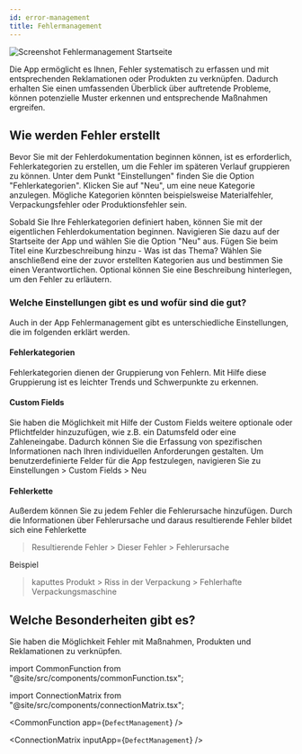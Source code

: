 ```yaml
---
id: error-management
title: Fehlermanagement
---
```


![Screenshot Fehlermanagement Startseite](https://caqadmin.blob.core.windows.net/public-screenshots/All%20Integration%20Specs/ErrorManagement/Defects.png)

Die App ermöglicht es Ihnen, Fehler systematisch zu erfassen und mit entsprechenden Reklamationen oder Produkten zu verknüpfen.
Dadurch erhalten Sie einen umfassenden Überblick über auftretende Probleme, können potenzielle Muster erkennen und entsprechende Maßnahmen ergreifen.

## Wie werden Fehler erstellt

Bevor Sie mit der Fehlerdokumentation beginnen können, ist es erforderlich, Fehlerkategorien zu erstellen, um die Fehler im späteren Verlauf gruppieren zu können.
Unter dem Punkt "Einstellungen" finden Sie die Option "Fehlerkategorien". Klicken Sie auf "Neu", um eine neue Kategorie anzulegen.
Mögliche Kategorien könnten beispielsweise Materialfehler, Verpackungsfehler oder Produktionsfehler sein.

Sobald Sie Ihre Fehlerkategorien definiert haben, können Sie mit der eigentlichen Fehlerdokumentation beginnen. Navigieren Sie dazu auf der Startseite der App und wählen Sie die Option "Neu" aus.
Fügen Sie beim Titel eine Kurzbeschreibung hinzu - Was ist das Thema? Wählen Sie anschließend eine der zuvor erstellten Kategorien aus und bestimmen Sie einen Verantwortlichen.
Optional können Sie eine Beschreibung hinterlegen, um den Fehler zu erläutern.

### Welche Einstellungen gibt es und wofür sind die gut?

Auch in der App Fehlermanagement gibt es unterschiedliche Einstellungen, die im folgenden erklärt werden.

#### Fehlerkategorien

Fehlerkategorien dienen der Gruppierung von Fehlern. Mit Hilfe diese Gruppierung ist es leichter Trends und Schwerpunkte zu erkennen.

#### Custom Fields

Sie haben die Möglichkeit mit Hilfe der Custom Fields weitere optionale oder Pflichtfelder hinzuzufügen, wie z.B. ein Datumsfeld oder eine Zahleneingabe.
Dadurch können Sie die Erfassung von spezifischen Informationen nach Ihren individuellen Anforderungen gestalten. Um benutzerdefinierte Felder für die App festzulegen, navigieren Sie zu Einstellungen > Custom Fields > Neu

#### Fehlerkette

Außerdem können Sie zu jedem Fehler die Fehlerursache hinzufügen. Durch die Informationen über Fehlerursache und daraus resultierende Fehler bildet sich eine Fehlerkette

> Resultierende Fehler > Dieser Fehler > Fehlerursache

Beispiel

> kaputtes Produkt > Riss in der Verpackung > Fehlerhafte Verpackungsmaschine

## Welche Besonderheiten gibt es?

Sie haben die Möglichkeit Fehler mit Maßnahmen, Produkten und Reklamationen zu verknüpfen.

<!-- Custom component -->

import CommonFunction from "@site/src/components/commonFunction.tsx";

import ConnectionMatrix from "@site/src/components/connectionMatrix.tsx";

<CommonFunction app={`DefectManagement`} />

<ConnectionMatrix inputApp={`DefectManagement`} />
